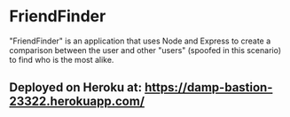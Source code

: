 # FriendFinder

"FriendFinder" is an application that uses Node and Express to create a comparison between the user and other "users" (spoofed in this scenario) to find who is the most alike.

## Deployed on Heroku at: https://damp-bastion-23322.herokuapp.com/


